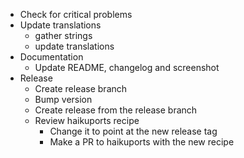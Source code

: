  * Check for critical problems
 * Update translations
   * gather strings
   * update translations
 * Documentation
   * Update README, changelog and screenshot
 * Release
   * Create release branch
   * Bump version
   * Create release from the release branch
   * Review haikuports recipe
     * Change it to point at the new release tag
     * Make a PR to haikuports with the new recipe
 
